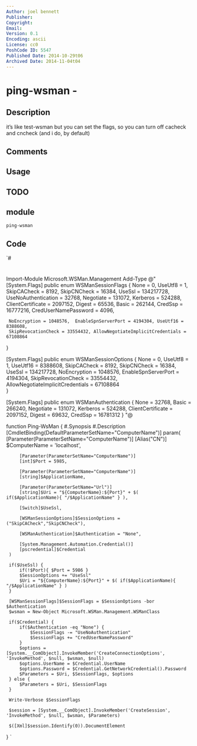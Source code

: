 ```yaml
---
Author: joel bennett
Publisher: 
Copyright: 
Email: 
Version: 0.1
Encoding: ascii
License: cc0
PoshCode ID: 5547
Published Date: 2014-10-29t06
Archived Date: 2014-11-04t04
---
```


# ping-wsman - 

## Description

it’s like test-wsman but you can set the flags, so you can turn off cacheck and cncheck (and i do, by default)

## Comments



## Usage



## TODO



## module

`ping-wsman`

## Code

`#
 #
 Import-Module Microsoft.WSMan.Management
 Add-Type @"
   [System.Flags]
   public enum WSManSessionFlags {
     None = 0, UseUtf8 = 1, SkipCACheck = 8192, SkipCNCheck = 16384, UseSsl = 134217728,
     UseNoAuthentication = 32768, 
     Negotiate = 131072, Kerberos = 524288, ClientCertificate = 2097152, 
     Digest = 65536, Basic = 262144, CredSsp = 16777216, CredUserNamePassword = 4096, 
     
     NoEncryption = 1048576,  EnableSpnServerPort = 4194304, UseUtf16 = 8388608, 
     SkipRevocationCheck = 33554432, AllowNegotiateImplicitCredentials = 67108864
   }
 
   [System.Flags]
   public enum WSManSessionOptions {
     None = 0, UseUtf8 = 1, UseUtf16 = 8388608, 
     SkipCACheck = 8192, SkipCNCheck = 16384, UseSsl = 134217728,
     NoEncryption = 1048576,  EnableSpnServerPort = 4194304, 
     SkipRevocationCheck = 33554432, AllowNegotiateImplicitCredentials = 67108864    
   }
 
   [System.Flags]
   public enum WSManAuthentication {
     None = 32768, Basic = 266240, Negotiate = 131072, Kerberos = 524288, 
     ClientCertificate = 2097152, Digest = 69632, CredSsp = 16781312
   }
 "@
 
 function Ping-WsMan {
     #.Synopsis
     #.Description
     [CmdletBinding(DefaultParameterSetName="ComputerName")]
     param(
         [Parameter(ParameterSetName="ComputerName")]
         [Alias("CN")]
         $ComputerName = 'localhost',
 
         [Parameter(ParameterSetName="ComputerName")]
         [int]$Port = 5985,
 
         [Parameter(ParameterSetName="ComputerName")]
         [string]$ApplicationName,
         
         [Parameter(ParameterSetName="Url")]
         [string]$Uri = "${ComputerName}:${Port}" + $( if($ApplicationName){ "/$ApplicationName" } ),
 
         [Switch]$UseSsl,
 
         [WSManSessionOptions]$SessionOptions = ("SkipCACheck","SkipCNCheck"),
 
         [WSManAuthentication]$Authentication = "None",
 
         [System.Management.Automation.Credential()]
         [pscredential]$Credential
     )
 
     if($UseSsl) {
         if(!$Port){ $Port = 5986 }
         $SessionOptions += "UseSsl"
         $Uri = "${ComputerName}:${Port}" + $( if($ApplicationName){ "/$ApplicationName" } )
     }
 
     [WSManSessionFlags]$SessionFlags = $SessionOptions -bor $Authentication
     $wsman = New-Object Microsoft.WSMan.Management.WSManClass
     
     if($Credential) {
         if($Authentication -eq "None") {
             $SessionFlags -= "UseNoAuthentication"
             $SessionFlags += "CredUserNamePassword"
         }
         $options = [System.__ComObject].InvokeMember('CreateConnectionOptions', 'InvokeMethod', $null, $wsman, $null)
         $options.UserName = $Credential.UserName
         $options.Password = $Credential.GetNetworkCredential().Password
         $Parameters = $Uri, $SessionFlags, $options
     } else {
         $Parameters = $Uri, $SessionFlags
     }
 
     Write-Verbose $SessionFlags
 
     $session = [System.__ComObject].InvokeMember('CreateSession', 'InvokeMethod', $null, $wsman, $Parameters)
      
     $([Xml]$session.Identify(0)).DocumentElement
 }
`

